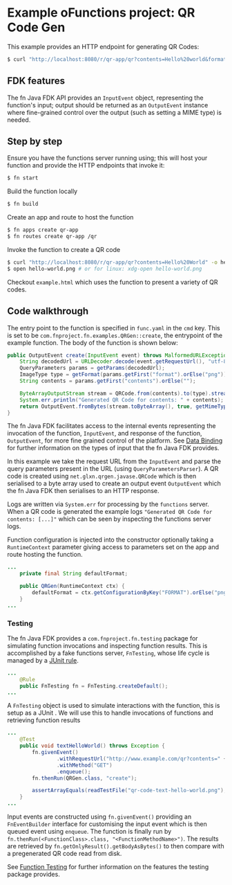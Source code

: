 # Example oFunctions project: QR Code Gen

This example provides an HTTP endpoint for generating QR Codes:

```bash
$ curl "http://localhost:8080/r/qr-app/qr?contents=Hello%20world&format=png" -o hello-world.png
```


## FDK features

The fn Java FDK API provides an `InputEvent` object, representing the function's input;
output should be returned as an `OutputEvent` instance where fine-grained control over
the output (such as setting a MIME type) is needed.

## Step by step

Ensure you have the functions server running using; this will host your
function and provide the HTTP endpoints that invoke it:

```bash
$ fn start
```

Build the function locally

```bash
$ fn build
```

Create an app and route to host the function

```bash
$ fn apps create qr-app
$ fn routes create qr-app /qr
```

Invoke the function to create a QR code

```bash
$ curl "http://localhost:8080/r/qr-app/qr?contents=Hello%20World" -o hello-world.png
$ open hello-world.png # or for linux: xdg-open hello-world.png
```

Checkout `example.html` which uses the function to present a variety of
QR codes.


## Code walkthrough

The entry point to the function is specified in `func.yaml` in the `cmd`
key. This is set to be `com.fnproject.fn.examples.QRGen::create`, the entrypoint
of the example function. The body of the function is shown below:


```java
public OutputEvent create(InputEvent event) throws MalformedURLException, UnsupportedEncodingException {
    String decodedUrl = URLDecoder.decode(event.getRequestUrl(), "utf-8");
    QueryParameters params = getParams(decodedUrl);
    ImageType type = getFormat(params.getFirst("format").orElse("png"));
    String contents = params.getFirst("contents").orElse("");

    ByteArrayOutputStream stream = QRCode.from(contents).to(type).stream();
    System.err.println("Generated QR Code for contents: " + contents);
    return OutputEvent.fromBytes(stream.toByteArray(), true, getMimeType(type));
}
```

The fn Java FDK facilitates access to the internal events representing the
invocation of the function, `InputEvent`, and response of the function,
`OutputEvent`, for more fine grained control of the platform. See
[Data Binding](/docs/DataBinding.md) for further information on the types
of input that the fn Java FDK provides.

In this example we take the request URL from the `InputEvent` and parse
the query parameters present in the URL (using `QueryParametersParser`).
A QR code is created using `net.glxn.qrgen.javase.QRCode` which is
then serialised to a byte array used to create an output event `OutputEvent`
which the fn Java FDK then serialises to an HTTP response.

Logs are written via `System.err` for processing by the `functions` server.
When a QR code is generated the example logs `"Generated QR Code for contents: [...]"`
which can be seen by inspecting the functions server logs.

Function configuration is injected into the constructor optionally taking
a `RuntimeContext` parameter giving access to parameters set on the
app and route hosting the function.

```java
...
    private final String defaultFormat;

    public QRGen(RuntimeContext ctx) {
        defaultFormat = ctx.getConfigurationByKey("FORMAT").orElse("png");
    }
...
```

### Testing

The fn Java FDK provides a `com.fnproject.fn.testing` package for simulating
function invocations and inspecting function results. This is accomplished
by a fake functions server, `FnTesting`, whose life cycle is managed by a [JUnit rule](
https://github.com/junit-team/junit4/wiki/rules).

```java
...
    @Rule
    public FnTesting fn = FnTesting.createDefault();
...
```

A `FnTesting` object is used to simulate interactions with the function,
 this is setup as a JUnit . We will use
this to handle invocations of functions and retrieving function results

```java
...
    @Test
    public void textHelloWorld() throws Exception {
        fn.givenEvent()
                .withRequestUrl("http://www.example.com/qr?contents=" + URLEncoder.encode("hello world", "utf-8"))
                .withMethod("GET")
                .enqueue();
        fn.thenRun(QRGen.class, "create");

        assertArrayEquals(readTestFile("qr-code-text-hello-world.png"), fn.getOnlyResult().getBodyAsBytes());
    }
...
```

Input events are constructed using `fn.givenEvent()` providing an `FnEventBuilder`
interface for customising the input event which is then queued event using `enqueue`.
The function is finally run by `fn.thenRun(<FunctionClass>.class, "<FunctionMethodName>")`.
The results are retrieved by `fn.getOnlyResult().getBodyAsBytes()` to then compare
with a pregenerated QR code read from disk.

See [Function Testing](/docs/FunctionTesting.md) for further information
on the features the testing package provides.
